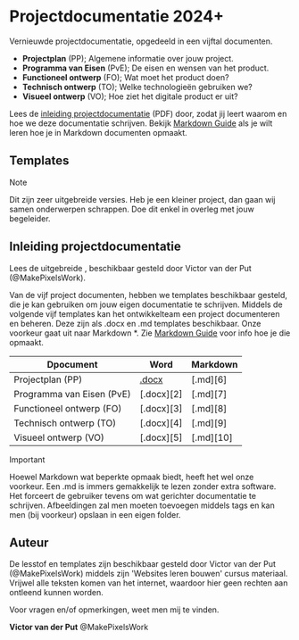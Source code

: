 # Projectdocumentatie 2024+

Vernieuwde projectdocumentatie, opgedeeld in een vijftal documenten. 

- **Projectplan** (PP); Algemene informatie over jouw project.  
- **Programma van Eisen** (PvE); De eisen en wensen van het product.
- **Functioneel ontwerp** (FO); Wat moet het product doen?
- **Technisch ontwerp** (TO); Welke technologieën gebruiken we?
- **Visueel ontwerp** (VO); Hoe ziet het digitale product er uit?

Lees de [inleiding projectdocumentatie][16] (PDF) door, zodat jij leert waarom en hoe we deze documentatie schrijven. Bekijk [Markdown Guide][17] als je wilt leren hoe je in Markdown documenten opmaakt.


## Templates

> [!NOTE]  
> Dit zijn zeer uitgebreide versies. Heb je een kleiner project, dan gaan wij samen onderwerpen schrappen. Doe dit enkel in overleg met jouw begeleider. 


## Inleiding projectdocumentatie
Lees de uitgebreide , beschikbaar gesteld door Victor van der Put (@MakePixelsWork).

Van de vijf project documenten, hebben we templates beschikbaar gesteld, die je kan gebruiken om jouw eigen documentatie te schrijven.  Middels de volgende vijf templates kan het ontwikkelteam een project documenteren en beheren. Deze zijn als .docx en .md templates beschikbaar. Onze voorkeur gaat uit naar Markdown *. Zie [Markdown Guide](https://www.markdownguide.org/) voor info hoe je die opmaakt.



| Dpocument                 | Word       | Markdown  |
| ---                       | ---        | ---       |
| Projectplan (PP)          | [.docx][1] | [.md][6]  |
| Programma van Eisen (PvE) | [.docx][2] | [.md][7]  |
| Functioneel ontwerp (FO)  | [.docx][3] | [.md][8]  |
| Technisch ontwerp (TO)    | [.docx][4] | [.md][9]  |
| Visueel ontwerp (VO)      | [.docx][5] | [.md][10] |





> [!IMPORTANT]  
> Hoewel Markdown wat beperkte opmaak biedt, heeft het wel onze voorkeur. Een .md is immers gemakkelijk te lezen zonder extra software. Het forceert de gebruiker tevens om wat gerichter documentatie te schrijven. Afbeeldingen zal men moeten toevoegen middels tags en kan men (bij voorkeur) opslaan in een eigen folder.



## Auteur

De lesstof en templates zijn beschikbaar gesteld door Victor van der Put (@MakePixelsWork) middels zijn 'Websites leren bouwen' cursus materiaal. Vrijwel alle teksten komen van het internet, waardoor hier geen rechten aan ontleend kunnen worden.

Voor vragen en/of opmerkingen, weet men mij te vinden.

**Victor van der Put**
@MakePixelsWork


<!-- LINKS IN THIS DOCUMENT -->
[1]: <>
[16]: <./a04%20-%20Projectdocumentatie.pdf>
[17]: https://www.markdownguide.org/